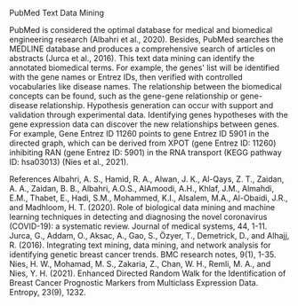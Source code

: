 PubMed Text Data Mining

PubMed is considered the optimal database for medical and biomedical engineering research (Albahri et al., 2020). 
Besides, PubMed searches the MEDLINE database and produces a comprehensive search of articles on abstracts (Jurca et al., 2016). 
This text data mining can identify the annotated biomedical terms. 
For example, the genes' list will be identified with the gene names or Entrez IDs, then verified with controlled vocabularies like disease names. 
The relationship between the biomedical concepts can be found, such as the gene-gene relationship or gene-disease relationship. 
Hypothesis generation can occur with support and validation through experimental data. 
Identifying genes hypotheses with the gene expression data can discover the new relationships between genes. 
For example, Gene Entrez ID 11260 points to gene Entrez ID 5901 in the directed graph, which can be derived from XPOT (gene Entrez ID: 11260) inhibiting RAN (gene Entrez ID: 5901) in the RNA transport (KEGG pathway ID: hsa03013) (Nies et al., 2021).

References
Albahri, A. S., Hamid, R. A., Alwan, J. K., Al-Qays, Z. T., Zaidan, A. A., Zaidan, B. B., Albahri, A.O.S., AlAmoodi, A.H., Khlaf, J.M., Almahdi, E.M., Thabet, E., Hadi, S.M., Mohammed, K.I., Alsalem, M.A., Al-Obaidi, J.R., and Madhloom, H. T. (2020). Role of biological data mining and machine learning techniques in detecting and diagnosing the novel coronavirus (COVID-19): a systematic review. Journal of medical systems, 44, 1-11.
Jurca, G., Addam, O., Aksac, A., Gao, S., Özyer, T., Demetrick, D., and Alhajj, R. (2016). Integrating text mining, data mining, and network analysis for identifying genetic breast cancer trends. BMC research notes, 9(1), 1-35.
Nies, H. W., Mohamad, M. S., Zakaria, Z., Chan, W. H., Remli, M. A., and Nies, Y. H. (2021). Enhanced Directed Random Walk for the Identification of Breast Cancer Prognostic Markers from Multiclass Expression Data. Entropy, 23(9), 1232.
